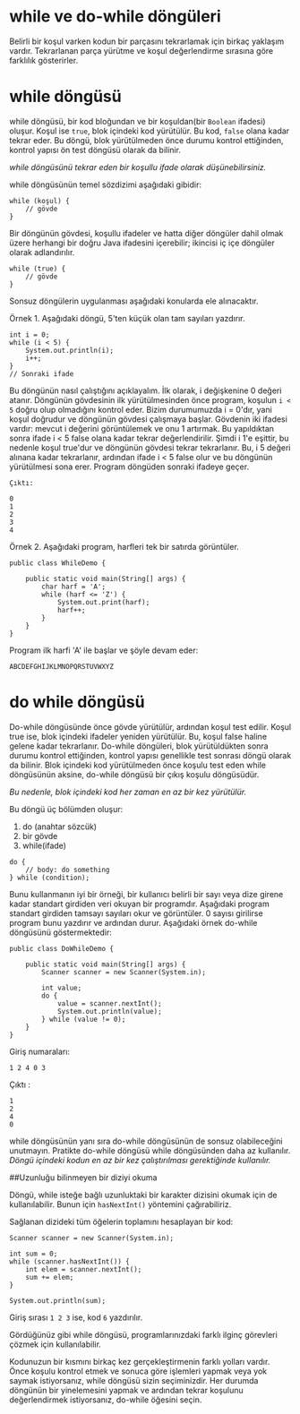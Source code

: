 # while ve do-while döngüleri


Belirli bir koşul varken kodun bir parçasını tekrarlamak için birkaç yaklaşım vardır. 
Tekrarlanan parça yürütme ve koşul değerlendirme sırasına göre farklılık gösterirler.

# while döngüsü

while döngüsü, bir kod bloğundan ve bir koşuldan(bir ```Boolean``` ifadesi) oluşur. Koşul ise ```true```, blok içindeki kod yürütülür. 
Bu kod, ```false``` olana kadar tekrar eder. Bu döngü, blok yürütülmeden önce durumu kontrol ettiğinden, kontrol yapısı ön test döngüsü olarak da bilinir. 

*while döngüsünü tekrar eden bir koşullu ifade olarak düşünebilirsiniz.*

while döngüsünün temel sözdizimi aşağıdaki gibidir:
```
while (koşul) {
    // gövde
}
```
Bir döngünün gövdesi, koşullu ifadeler ve hatta diğer döngüler dahil olmak üzere herhangi bir doğru Java ifadesini içerebilir; 
ikincisi iç içe döngüler olarak adlandırılır.
```
while (true) {
    // gövde
}
```
Sonsuz döngülerin uygulanması aşağıdaki konularda ele alınacaktır.

Örnek 1. Aşağıdaki döngü, 5'ten küçük olan tam sayıları yazdırır.
```
int i = 0;
while (i < 5) {
    System.out.println(i);
    i++;
}
// Sonraki ifade
```
Bu döngünün nasıl çalıştığını açıklayalım. İlk olarak, i değişkenine 0 değeri atanır. 
Döngünün gövdesinin ilk yürütülmesinden önce program, koşulun ```i < 5``` doğru olup olmadığını kontrol eder. 
Bizim durumumuzda i = 0'dır, yani koşul doğrudur ve döngünün gövdesi çalışmaya başlar. 
Gövdenin iki ifadesi vardır: mevcut i değerini görüntülemek ve onu 1 artırmak. 
Bu yapıldıktan sonra ifade i < 5 false olana kadar tekrar değerlendirilir. 
Şimdi i 1'e eşittir, bu nedenle koşul true'dur ve döngünün gövdesi tekrar tekrarlanır. 
Bu, i 5 değeri alınana kadar tekrarlanır, ardından ifade i < 5 false olur ve bu döngünün yürütülmesi sona erer. Program döngüden sonraki ifadeye geçer.
```
Çıktı:

0
1
2
3
4
```
Örnek 2. Aşağıdaki program, harfleri tek bir satırda görüntüler.
```
public class WhileDemo {

    public static void main(String[] args) {
        char harf = 'A';
        while (harf <= 'Z') {
            System.out.print(harf);
            harf++;
        }
    }
}
```
Program ilk harfi 'A' ile başlar ve şöyle devam eder:
```
ABCDEFGHIJKLMNOPQRSTUVWXYZ
```
# do while döngüsü

Do-while döngüsünde önce gövde yürütülür, ardından koşul test edilir. 
Koşul true ise, blok içindeki ifadeler yeniden yürütülür. Bu, koşul false haline gelene kadar tekrarlanır. 
Do-while döngüleri, blok yürütüldükten sonra durumu kontrol ettiğinden, kontrol yapısı genellikle test sonrası döngü olarak da bilinir. 
Blok içindeki kod yürütülmeden önce koşulu test eden while döngüsünün aksine, do-while döngüsü bir çıkış koşulu döngüsüdür. 

*Bu nedenle, blok içindeki kod her zaman en az bir kez yürütülür.*

Bu döngü üç bölümden oluşur:

1. do (anahtar sözcük)
2. bir gövde
3. while(ifade)
```
do {
    // body: do something
} while (condition);
```
Bunu kullanmanın iyi bir örneği, bir kullanıcı belirli bir sayı veya dize girene kadar standart girdiden veri okuyan bir programdır. 
Aşağıdaki program standart girdiden tamsayı sayıları okur ve görüntüler. 
0 sayısı girilirse program bunu yazdırır ve ardından durur. Aşağıdaki örnek do-while döngüsünü göstermektedir:
```
public class DoWhileDemo {

    public static void main(String[] args) {
        Scanner scanner = new Scanner(System.in);

        int value;
        do {
            value = scanner.nextInt();
            System.out.println(value);
        } while (value != 0);
    }
}
```
Giriş numaraları:
```
1 2 4 0 3
```
Çıktı :
```
1
2
4
0
```
while döngüsünün yanı sıra do-while döngüsünün de sonsuz olabileceğini unutmayın.
Pratikte do-while döngüsü while döngüsünden daha az kullanılır. *Döngü içindeki kodun en az bir kez çalıştırılması gerektiğinde kullanılır.*

##Uzunluğu bilinmeyen bir diziyi okuma

Döngü, while isteğe bağlı uzunluktaki bir karakter dizisini okumak için de kullanılabilir. 
Bunun için ```hasNextInt()``` yöntemini çağırabiliriz.

Sağlanan dizideki tüm öğelerin toplamını hesaplayan bir kod:
```
Scanner scanner = new Scanner(System.in);

int sum = 0;
while (scanner.hasNextInt()) {
    int elem = scanner.nextInt();
    sum += elem;
}

System.out.println(sum);
```
Giriş sırası ```1 2 3``` ise, kod ```6``` yazdırılır.

Gördüğünüz gibi while döngüsü, programlarınızdaki farklı ilginç görevleri çözmek için kullanılabilir.

Kodunuzun bir kısmını birkaç kez gerçekleştirmenin farklı yolları vardır. 
Önce koşulu kontrol etmek ve sonuca göre işlemleri yapmak veya yok saymak istiyorsanız, while döngüsü sizin seçiminizdir. 
Her durumda döngünün bir yinelemesini yapmak ve ardından tekrar koşulunu değerlendirmek istiyorsanız, do-while öğesini seçin. 
